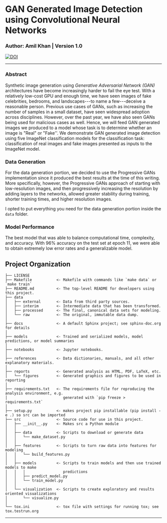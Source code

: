 # **GAN Generated Image Detection using Convolutional Neural Networks**
### Author:  Amil Khan | Version 1.0
[![DOI](https://zenodo.org/badge/181292740.svg)](https://zenodo.org/badge/latestdoi/181292740)



***

### Abstract

Synthetic image generation using _Generative Adversarial Network (GAN)_  architectures have become increasingly harder to fail the eye test. With a relatively low-cost GPU and enough time, we have seen images of fake celebrities, bedrooms, and landscapes---to name a few---deceive a reasonable person. Previous use cases of GANs, such as increasing the number of samples in a small dataset, have seen widespread adoption across disciplines. However, over the past year, we have also seen GANs being used for malicious cases as well. Hence, we will feed  GAN generated images we produced to a model whose task is to determine whether an image is "Real" or "Fake''. We demonstrate GAN generated image detection using five ImageNet classification models for the classification task: classification of real images and fake images presented as inputs to the ImageNet model.

### Data Generation

For the data generation portion, we decided to use the Progressive GANs implementation since it produced the best results at the time of this writing. More specifically, however, the Progressive GANs approach of starting with low-resolution images, and then progressively increasing the resolution by adding layers to the networks, allowed greater stability during training, shorter training times, and higher resolution images.

I opted to put everything you need for the data generation portion inside the `data` folder.


### Model Performance

The best model that was able to balance computational time, complexity, and accuracy. With 96% accuracy on the test set at epoch 11, we were able to obtain extremely low error rates and a generalizable model. 

Project Organization
------------

    ├── LICENSE
    ├── Makefile           <- Makefile with commands like `make data` or `make train`
    ├── README.md          <- The top-level README for developers using this project.
    ├── data
    │   ├── external       <- Data from third party sources.
    │   ├── interim        <- Intermediate data that has been transformed.
    │   ├── processed      <- The final, canonical data sets for modeling.
    │   └── raw            <- The original, immutable data dump.
    │
    ├── docs               <- A default Sphinx project; see sphinx-doc.org for details
    │
    ├── models             <- Trained and serialized models, model predictions, or model summaries
    │
    ├── notebooks          <- Jupyter notebooks.
    │
    ├── references         <- Data dictionaries, manuals, and all other explanatory materials.
    │
    ├── reports            <- Generated analysis as HTML, PDF, LaTeX, etc.
    │   └── figures        <- Generated graphics and figures to be used in reporting
    │
    ├── requirements.txt   <- The requirements file for reproducing the analysis environment, e.g.
    │                         generated with `pip freeze > requirements.txt`
    │
    ├── setup.py           <- makes project pip installable (pip install -e .) so src can be imported
    ├── src                <- Source code for use in this project.
    │   ├── __init__.py    <- Makes src a Python module
    │   │
    │   ├── data           <- Scripts to download or generate data
    │   │   └── make_dataset.py
    │   │
    │   ├── features       <- Scripts to turn raw data into features for modeling
    │   │   └── build_features.py
    │   │
    │   ├── models         <- Scripts to train models and then use trained models to make
    │   │   │                 predictions
    │   │   ├── predict_model.py
    │   │   └── train_model.py
    │   │
    │   └── visualization  <- Scripts to create exploratory and results oriented visualizations
    │       └── visualize.py
    │
    └── tox.ini            <- tox file with settings for running tox; see tox.testrun.org


--------
